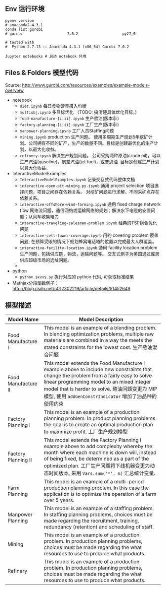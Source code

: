 ## Env 运行环境
```
pyenv version
# anaconda2-4.3.1
conda list gurobi
# gurobi                    7.0.2                    py27_0

# tested with
#  Python 2.7.13 :: Anaconda 4.3.1 (x86_64) Gurobi 7.0.2

Jupyter notebooks # 启动 notebook 环境
```

## Files & Folders 模型代码
Source: http://www.gurobi.com/resources/examples/example-models-overview
* notebook
  * `diet.ipynb` 每日食物营养摄入均衡
  * `multiobj.ipynb` 多目标优化 （TODO: 搞清楚具体优化目标。)
  * `food-manufacture-[i|ii].ipynb` 生产熬油(版本i|ii)
  * `factory-planning-[i|ii].ipynb` 工厂生产(版本i|ii)
  * `manpower-planning.ipynb` 工厂人员Staffing问题
  * `mining.ipynb` production 生产问题。 使用多周期生产规划5年挖矿计划。公司拥有不同的矿产，生产的数量不同。目标是创建最优化的生产计划，以最大化收益。
  * `refinery.ipynb` 解决生产规划问题。 公司采购两种原油(crude oil)，可以生产汽油(gasoline)，航空汽油(jet fuel)，或普通油. 目标是创建生产计划以最大化收益。
* InteractiveModelExamples
  * `InteractiveModelExamples.ipynb` 记录交互式代码整体文档
  * `interactive-open-pit-mining.py.ipynb` 通用 project selection 项目选择问题，项目之间存在依赖关系。 对挖矿问题进行求解，不同采矿点存在依赖关系。
  * `interactive-offshore-wind-farming.ipynb` 通用 fixed charge network flow 网络流问题，通信网络或运输网络的规划；解决水下电缆的安置问题；从风车收集电力
  * `interactive-traveling-salesman-problem.ipynb` 经典的TSP组合优化问题
  * `interactive-cell-tower-coverage.ipynb` 用的 covering problem 覆盖问题; 在预算受限的情况下规划蜂窝电话塔的位置以完成最大人群覆盖。
  * `interactive-facility-location.ipynb` 通用 facility location problem 生产问题，包括供应链，物流，运输问题等。 交互式例子为英国通过库房供应超级市场的选址问题。
  *
* python
  * `python $xxx$.py` 执行对应的 python 代码, 可获取标准结果
* Mathjax分段函数例子： http://blog.csdn.net/u012302219/article/details/51452649

## 模型描述

Model Name|	Model Description
----------|---------------------
Food Manufacture I|	This model is an example of a blending problem. In blending optimization problems, multiple raw materials are combined in a way the meets the stated constraints for the lowest cost. 生产熬油混合问题
Food Manufacture II|	This model extends the Food Manufacture I example above to include new constraints that change the problem from a fairly easy to solve linear programming model to an mixed integer model that is harder to solve. 熬油问题变更为 MIP模型, 使用 `addGenConstrIndicator` 增加了油品种的使用约束
Factory Planning I|	This model is an example of a production planning problem. In product planning problems the goal is to create an optimal production plan to maximize profit. 工厂生产规划模型
Factory Planning II|	This model extends the Factory Planning I example above to add complexity whereby the month where each machine is down will, instead of being fixed, be determined as a part of the optimized plan. 工厂生产问题将下线机器变更为动态时间版本, 采用 `Vars.sum('*', m)` 汇总统计变量.
Farm Planning |	This model is an example of a multi-period production planning problem. In this case the application is to optimize the operation of a farm over 5 years.
Manpower Planning|	This model is an example of a staffing problem. In staffing planning problems, choices must be made regarding the recruitment, training, redundancy (retention) and scheduling of staff.
Mining  |	This model is an example of a production problem. In production planning problems, choices must be made regarding the what resources to use to produce what products.
Refinery	| This model is an example of a production problem. In production planning problems, choices must be made regarding the what resources to use to produce what products.
